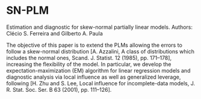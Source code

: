 # SN-PLM
Estimation and diagnostic for skew-normal partially linear models. Authors: Clécio S. Ferreira and Gilberto A. Paula

The objective of this paper is to extend the PLMs allowing the errors to follow a skew-normal distribution [A. Azzalini, A class of distributions which includes the normal ones, Scand. J. Statist. 12 (1985), pp. 171–178], increasing the flexibility of the model. In particular, we develop the expectation-maximization (EM) algorithm for linear regression models and diagnostic analysis via local influence as well as generalized leverage, following [H. Zhu and S. Lee, Local influence for incomplete-data models, J. R. Stat. Soc. Ser. B 63 (2001), pp. 111–126].
